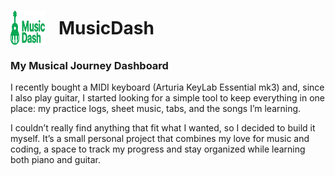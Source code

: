 <h1 align="left" style="display:flex; align-items:center; gap:12px;">
  <img src="frontend/public/logo.svg" alt="MusicDash Logo" width="55" height="55" style="vertical-align:middle; margin-right:10px;">
  MusicDash
</h1>

### My Musical Journey Dashboard

I recently bought a MIDI keyboard (Arturia KeyLab Essential mk3) and, since I also play guitar, I started looking for a simple tool to keep everything in one place: my practice logs, sheet music, tabs, and the songs I’m learning.

I couldn’t really find anything that fit what I wanted, so I decided to build it myself.
It’s a small personal project that combines my love for music and coding, a space to track my progress and stay organized while learning both piano and guitar. 

